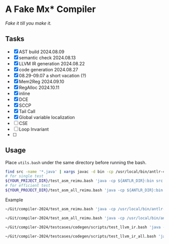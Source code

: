 # A Fake Mx* Compiler

*Fake it till you make it.*

## Tasks

- [x] AST build 2024.08.09
- [x] semantic check 2024.08.13
- [x] LLVM IR generation 2024.08.22
- [x] code generation 2024.08.27
- [x] 08.29-09.07 a short vacation (?)
- [x] Mem2Reg 2024.09.10
- [x] RegAlloc 2024.10.11
- [x] inline
- [x] DCE
- [x] SCCP
- [x] Tail Call
- [x] Global variable localization
- [ ] CSE
- [ ] Loop Invariant
- [ ] 

## Usage

Place `utils.bash` under the same directory before running the bash.

```bash
find src -name '*.java' | xargs javac -d bin -cp /usr/local/bin/antlr-4.13.2-complete.jar
# for single test
${YOUR_PRIJECT_DIR}/test_asm_reimu.bash 'java -cp ${ANTLR_DIR}:bin src.Main -S' ${TESTCASE} ${BUILTIN}
# for efficient test
${YOUR_PROJECT_DIR}/test_asm_all_reimu.bash 'java -cp ${ANTLR_DIR}:bin src.Main -S' ${TESTCASE_DIR} ${BUILTIN}
```

Example
```bash
~/Git/compiler-2024/test_asm_reimu.bash 'java -cp /usr/local/bin/antlr-4.13.2-complete.jar:bin src.Main -S' testcases/codegen/optim/efficiency.mx src/builtin/builtin.s
```

```bash
~/Git/compiler-2024/test_asm_all_reimu.bash 'java -cp /usr/local/bin/antlr-4.13.2-complete.jar:bin src.Main -S' testcases/codegen src/builtin/builtin.s
```

```bash
~/Git/compiler-2024/testcases/codegen/scripts/test_llvm_ir.bash 'java -cp /usr/local/bin/antlr-4.13.2-complete.jar:bin src.Main -S' testcases/codegen/optim/efficiency.mx src/builtin/builtin.ll
```

```bash
~/Git/compiler-2024/testcases/codegen/scripts/test_llvm_ir_all.bash 'java -cp /usr/local/bin/antlr-4.13.2-complete.jar:bin src.Main -S' testcases/codegen src/builtin/builtin.ll
```


[//]: # (## References)

[//]: # ()
[//]: # ([DragonBook]&#40;https://suif.stanford.edu/dragonbook/&#41;)

[//]: # ()
[//]: # ([TigerBook]&#40;https://www.cambridge.org/core/books/modern-compiler-implementation-in-c/0F85704413FC010C1D1C691C4D2A0865/listing&#41;)

[//]: # ()
[//]: # ([]&#40;&#41;)
